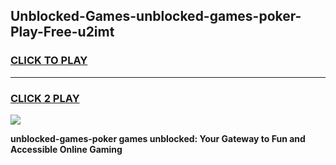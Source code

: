 
## Unblocked-Games-unblocked-games-poker-Play-Free-u2imt
<h3>
<a href="https://premium76.site?title=unblocked-games-poker&ref=23A">CLICK TO PLAY</a></h3>
<hr>

<h3>
<a href="https://premium76.site?title=unblocked-games-poker&ref=23A">CLICK 2 PLAY</a>
  
</h3>

<a href="https://premium76.site?title=unblocked-games-poker&ref=23A"><img src="https://clearcache.store/games.png"></a>


**unblocked-games-poker games unblocked: Your Gateway to Fun and Accessible Online Gaming**
